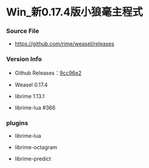 # Win_新0.17.4版小狼毫主程式

### Source File

- https://github.com/rime/weasel/releases

### Version Info

- Github Releases：[9cc96e2](https://github.com/rime/weasel/releases/tag/0.17.4)

- Weasel 0.17.4

- librime 1.13.1

- librime-lua #366

### plugins

- librime-lua

- librime-octagram

- librime-predict

